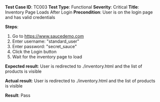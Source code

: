 **Test Case ID**: TC003
**Test Type**: Functional
**Severity**: Critical
**Title**: Inventory Page Loads After Login
**Precondition**: User is on the login page and has valid credentials

**Steps**:
1. Go to https://www.saucedemo.com
2. Enter username: "standard_user"
3. Enter password: "secret_sauce"
4. Click the Login button
5. Wait for the inventory page to load

**Expected result**: User is redirected to ./inventory.html and the list of products is visible

**Actual result**: User is redirected to ./inventory.html and the list of products is visible

**Result**: Pass